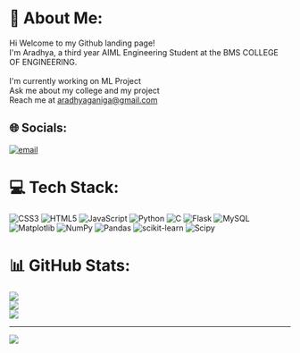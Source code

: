# 💫 About Me:
Hi Welcome to my Github landing page!<br>I'm Aradhya, a third year AIML Engineering Student at the BMS COLLEGE OF ENGINEERING.<br><br>I'm currently working on ML Project<br>Ask me about my college and my project<br>Reach me at aradhyaganiga@gmail.com


## 🌐 Socials:
[![email](https://img.shields.io/badge/Email-D14836?logo=gmail&logoColor=white)](mailto:aradhyaganiga@gmail.com) 

# 💻 Tech Stack:
![CSS3](https://img.shields.io/badge/css3-%231572B6.svg?style=for-the-badge&logo=css3&logoColor=white) ![HTML5](https://img.shields.io/badge/html5-%23E34F26.svg?style=for-the-badge&logo=html5&logoColor=white) ![JavaScript](https://img.shields.io/badge/javascript-%23323330.svg?style=for-the-badge&logo=javascript&logoColor=%23F7DF1E) ![Python](https://img.shields.io/badge/python-3670A0?style=for-the-badge&logo=python&logoColor=ffdd54) ![C](https://img.shields.io/badge/c-%2300599C.svg?style=for-the-badge&logo=c&logoColor=white) ![Flask](https://img.shields.io/badge/flask-%23000.svg?style=for-the-badge&logo=flask&logoColor=white) ![MySQL](https://img.shields.io/badge/mysql-4479A1.svg?style=for-the-badge&logo=mysql&logoColor=white) ![Matplotlib](https://img.shields.io/badge/Matplotlib-%23ffffff.svg?style=for-the-badge&logo=Matplotlib&logoColor=black) ![NumPy](https://img.shields.io/badge/numpy-%23013243.svg?style=for-the-badge&logo=numpy&logoColor=white) ![Pandas](https://img.shields.io/badge/pandas-%23150458.svg?style=for-the-badge&logo=pandas&logoColor=white) ![scikit-learn](https://img.shields.io/badge/scikit--learn-%23F7931E.svg?style=for-the-badge&logo=scikit-learn&logoColor=white) ![Scipy](https://img.shields.io/badge/SciPy-%230C55A5.svg?style=for-the-badge&logo=scipy&logoColor=%white)
# 📊 GitHub Stats:
![](https://github-readme-stats.vercel.app/api?username=aradhyaganiga&theme=dark&hide_border=false&include_all_commits=false&count_private=false)<br/>
![](https://nirzak-streak-stats.vercel.app/?user=aradhyaganiga&theme=dark&hide_border=false)<br/>
![](https://github-readme-stats.vercel.app/api/top-langs/?username=aradhyaganiga&theme=dark&hide_border=false&include_all_commits=false&count_private=false&layout=compact)

---
[![](https://visitcount.itsvg.in/api?id=aradhyaganiga&icon=0&color=0)](https://visitcount.itsvg.in)

<!-- Proudly created with GPRM ( https://gprm.itsvg.in ) -->
